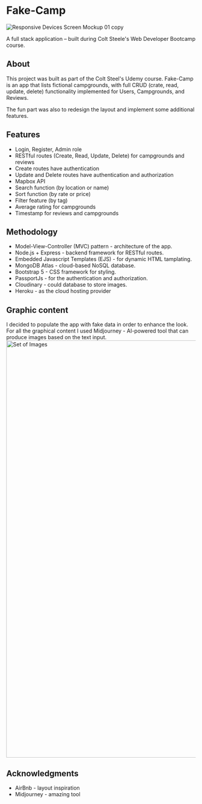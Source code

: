 # Fake-Camp
![Responsive Devices Screen Mockup 01 copy](https://user-images.githubusercontent.com/112871458/192145501-b2cc34ee-07d5-48fe-9259-756ea0090c84.jpg)

A full stack application – built during Colt Steele's Web Developer Bootcamp course.

## About

This project was built as part of the Colt Steel's Udemy course. Fake-Camp is an app that lists fictional campgrounds, with full CRUD (crate, read, update, delete) functionality implemented for Users, Campgrounds, and Reviews. 

The fun part was also to redesign the layout and implement some additional features. 

## Features
* Login, Register, Admin role
* RESTful routes (Create, Read, Update, Delete) for campgrounds and reviews
* Create routes have authentication
* Update and Delete routes have authentication and authorization
* Mapbox API
* Search function (by location or name)
* Sort function (by rate or price)
* Filter feature (by tag)
* Average rating for campgrounds
* Timestamp for reviews and campgrounds

## Methodology

* Model-View-Controller (MVC) pattern - architecture of the app.
* Node.js + Express - backend framework for RESTful routes.
* Embedded Javascript Templates (EJS) - for dynamic HTML tamplating.
* MongoDB Atlas - cloud-based NoSQL database.
* Bootstrap 5 - CSS framework for styling.
* PassportJs - for the authentication and authorization.
* Cloudinary - could database to store images.
* Heroku - as the cloud hosting provider

## Graphic content
I decided to populate the app with fake data in order to enhance the look. For all the graphical content I used Midjourney - AI-powered tool that can produce images based on the text input.
<img width="1110" alt="Set of Images" src="https://user-images.githubusercontent.com/112871458/192144890-6fc31324-0e05-4005-8176-0bac0a15fb96.png">

## Acknowledgments
* AirBnb - layout inspiration
* Midjourney - amazing tool

